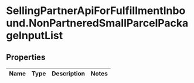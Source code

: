 # SellingPartnerApiForFulfillmentInbound.NonPartneredSmallParcelPackageInputList

## Properties
Name | Type | Description | Notes
------------ | ------------- | ------------- | -------------



